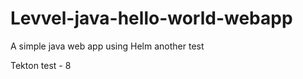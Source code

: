 Levvel-java-hello-world-webapp
=======================

A simple java web app using Helm another test

Tekton test - 8
